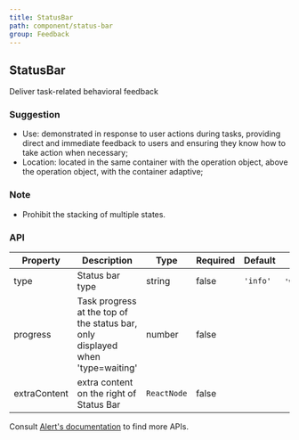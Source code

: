 ```yaml
---
title: StatusBar
path: component/status-bar
group: Feedback
---
```


## StatusBar

Deliver task-related behavioral feedback

### Suggestion

- Use: demonstrated in response to user actions during tasks, providing direct and immediate feedback to users and ensuring they know how to take action when necessary;
- Location: located in the same container with the operation object, above the operation object, with the container adaptive;

### Note

- Prohibit the stacking of multiple states.

### API

| Property     | Description                                                                    | Type        | Required | Default  | Alternative                         |
| ------------ | ------------------------------------------------------------------------------ | ----------- | -------- | -------- | ----------------------------------- |
| type         | Status bar type                                                                | string      | false    | `'info'` | `'waiting'`\|`'success'`\|`'error'` |
| progress     | Task progress at the top of the status bar, only displayed when 'type=waiting' | number      | false    |          |                                     |
| extraContent | extra content on the right of Status Bar                                       | `ReactNode` | false    |          |

Consult [Alert's documentation](https://youzan.github.io/zent/en/component/alert) to find more APIs.
